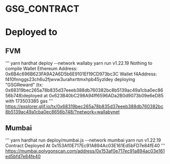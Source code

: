 # GSG_CONTRACT


# Deployed to

## FVM
'''
yarn hardhat deploy --network wallaby
yarn run v1.22.19
Nothing to compile
Wallet Ethereum Address: 0x6B4c696B623FA9A2A6D5b6E9101Ef19CD973bc3C
Wallet f4Address:  f410fnnggs23ch6u2fjwvw3urahxrttmxhpb45yzldey
deploying "GSGReward" (tx: 0x68319bec265a78b835d37eeeb388db760382bc8b5139ac49a1cba0ec8656b748)deployed at 0x623B40bC298A94ff6596ADa2B0d9073b09e6eD85 with 173503385 gas
'''
<a href="https://explorer.glif.io/tx/0x68319bec265a78b835d37eeeb388db760382bc8b5139ac49a1cba0ec8656b748/?network=wallabynet">https://explorer.glif.io/tx/0x68319bec265a78b835d37eeeb388db760382bc8b5139ac49a1cba0ec8656b748/?network=wallabynet</a>


## Mumbai
'''
yarn hardhat run deploy/mumbai.js --network mumbai
yarn run v1.22.19
Contract Deployed At 0x153Af0E717Ec91A894Ac03E161Ed5bFD7e84fE40
'''
<a href="https://mumbai.polygonscan.com/address/0x153af0e717ec91a894ac03e161ed5bfd7e84fe40">https://mumbai.polygonscan.com/address/0x153af0e717ec91a894ac03e161ed5bfd7e84fe40</a>
